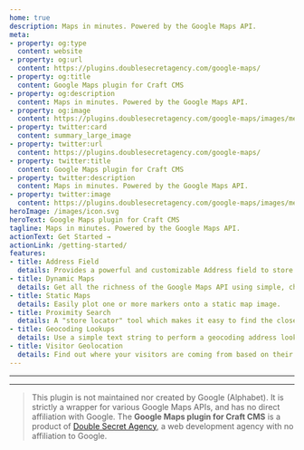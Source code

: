 ```yaml
---
home: true
description: Maps in minutes. Powered by the Google Maps API.
meta:
- property: og:type
  content: website
- property: og:url
  content: https://plugins.doublesecretagency.com/google-maps/
- property: og:title
  content: Google Maps plugin for Craft CMS
- property: og:description
  content: Maps in minutes. Powered by the Google Maps API.
- property: og:image
  content: https://plugins.doublesecretagency.com/google-maps/images/meta/google-maps.png
- property: twitter:card
  content: summary_large_image
- property: twitter:url
  content: https://plugins.doublesecretagency.com/google-maps/
- property: twitter:title
  content: Google Maps plugin for Craft CMS
- property: twitter:description
  content: Maps in minutes. Powered by the Google Maps API.
- property: twitter:image
  content: https://plugins.doublesecretagency.com/google-maps/images/meta/google-maps.png
heroImage: /images/icon.svg
heroText: Google Maps plugin for Craft CMS
tagline: Maps in minutes. Powered by the Google Maps API.
actionText: Get Started →
actionLink: /getting-started/
features:
- title: Address Field
  details: Provides a powerful and customizable Address field to store location data.
- title: Dynamic Maps
  details: Get all the richness of the Google Maps API using simple, chainable methods.
- title: Static Maps
  details: Easily plot one or more markers onto a static map image.
- title: Proximity Search
  details: A "store locator" tool which makes it easy to find the closest locations.
- title: Geocoding Lookups
  details: Use a simple text string to perform a geocoding address lookup.
- title: Visitor Geolocation
  details: Find out where your visitors are coming from based on their IP address.
---
```


---
---

> This plugin is not maintained nor created by Google (Alphabet). It is strictly a wrapper for various Google Maps APIs, and has no direct affiliation with Google. The **Google Maps plugin for Craft CMS** is a product of [Double Secret Agency](https://www.doublesecretagency.com), a web development agency with no affiliation to Google.
